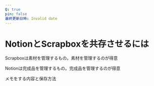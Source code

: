 ```yaml
---
Q: true
pin: false
最終更新日時: Invalid date
---
```

# NotionとScrapboxを共存させるには

Scrapboxは素材を管理するもの。素材を管理するのが得意

Notionは完成品を管理するもの。完成品を管理するのが得意

メモをする内容と保存方法